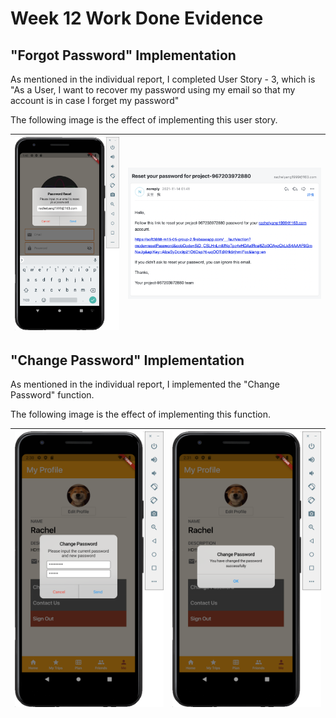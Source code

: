 # Week 12 Work Done Evidence

## "Forgot Password" Implementation

As mentioned in the individual report, I completed User Story - 3, which is "As a User, I want to recover my password using my email so that my account is in case I forget my password"

The following image is the effect of implementing this user story.

| ![forgot_password](https://github.com/RachelYang1999/SOFT3888-Evidence/blob/main/Week12/img/forgot_password.png) | ![forgot_password_email](https://github.com/RachelYang1999/SOFT3888-Evidence/blob/main/Week12/img/forgot_password_email.png) |
| ------------------------------------------------------------ | ------------------------------------------------------------ |

## "Change Password" Implementation

As mentioned in the individual report, I implemented the "Change Password" function.

The following image is the effect of implementing this function.

| ![change_password](https://github.com/RachelYang1999/SOFT3888-Evidence/blob/main/Week12/img/change_password.png) | ![change_password2](https://github.com/RachelYang1999/SOFT3888-Evidence/blob/main/Week12/img/change_password2.png) |
| ------------------------------------------------------------ | ------------------------------------------------------------ |

